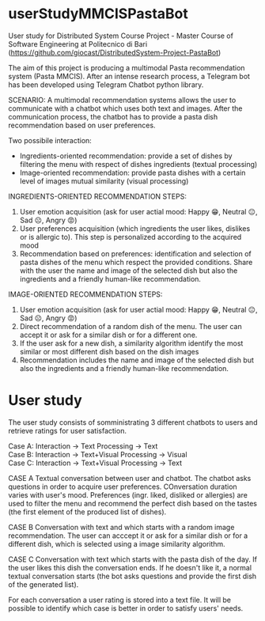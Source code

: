 # userStudyMMCISPastaBot
User study for Distributed System Course Project - Master Course of Software Engineering at Politecnico di Bari
(https://github.com/giocast/DistributedSystem-Project-PastaBot)

The aim of this project is producing a multimodal Pasta recommendation system (Pasta MMCIS).
After an intense research process, a Telegram bot has been developed using Telegram Chatbot python library.

SCENARIO: A multimodal recommendation systems allows the user to communicate with a chatbot which uses both text and images. After the communication process, the chatbot has to provide a pasta dish recommendation based on user preferences.


Two possibile interaction:
- Ingredients-oriented recommendation: provide a set of dishes by filtering the menu with respect of dishes ingredients (textual processing)
- Image-oriented recommendation: provide pasta dishes with a certain level of images mutual similarity (visual processing)


INGREDIENTS-ORIENTED RECOMMENDATION STEPS:
1) User emotion acquisition (ask for user actial mood: Happy 😁, Neutral 😐, Sad ☹️, Angry 😡)
2) User preferences acquisition (which ingredients the user likes, dislikes or is allergic to). This step is personalized according to the acquired mood
3) Recommendation based on preferences: identification and selection of pasta dishes of the menu which respect the provided conditions. Share with the user the name and image of the selected dish but also the ingredients and a friendly human-like recommendation.

IMAGE-ORIENTED RECOMMENDATION STEPS:
1) User emotion acquisition (ask for user actial mood: Happy 😁, Neutral 😐, Sad ☹️, Angry 😡)
2) Direct recommendation of a random dish of the menu. The user can accept it or ask for a similar dish or for a different one.
3) If the user ask for a new dish, a similarity algorithm identify the most similar or most different dish based on the dish images
4) Recommendation includes the name and image of the selected dish but also the ingredients and a friendly human-like recommendation.


# User study

The user study consists of somministrating 3 different chatbots to users and retrieve ratings for user satisfaction. 



Case A:
          Interaction -> Text
          Processing -> Text          
Case B: 
          Interaction -> Text+Visual
          Processing -> Visual                   
Case C:
          Interaction -> Text+Visual
          Processing -> Text
          
                 
CASE A
Textual conversation between user and chatbot. The chatbot asks questions in order to acquire user preferences. COnversation duration varies with user's mood. Preferences (ingr. liked, disliked or allergies) are used to filter the menu and recommend the perfect dish based on the tastes (the first element of the produced list of dishes). 

CASE B
Conversation with text and which starts with a random image recommendation. The user can acccept it or ask for a similar dish or for a different dish, which is selected using a image similarity algorithm. 

CASE C
Conversation with text which starts with the pasta dish of the day. If the user likes this dish the conversation ends. If he doesn't like it, a normal textual conversation starts (the bot asks questions and provide the first dish of the generated list). 


For each conversation a user rating is stored into a text file. It will be possible to identify which case is better in order to satisfy users' needs. 
